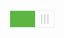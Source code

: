 <style type="text/css">
	#mohe-demo .mh-switch {
		display: block;
		position: relative;
		overflow: hidden;
		width: 70px;
		height: 26px;
		background: #ddd;
		border: 1px solid #eee;
	}
	#mohe-demo .mh-switch-slider {
		position: relative;
		margin-right: 30px;
		height: 26px;
		background: #5cb642;
		-webkit-transition: all 0.1s;
		transition: all 0.1s;
	}
	#mohe-demo .mh-switch-slider::before {
		content: '';
		display: block;
		float: right;
		width: 30px;
		height: 26px;
		margin-right: -30px;
		background: #fdfdfd;
	}
	#mohe-demo .mh-switch-slider::after {
		content: '';
		display: block;
		width: 0;
		height: 15px;
		border-left: 1px solid #b6b6b6;
		-webkit-box-shadow: 0 5px 0 0;
		box-shadow: 5px 0 0 0 #b6b6b6, -5px 0 0 0 #b6b6b6;

		position: absolute;
		right: -16px;
		top: 50%;
		-webkit-transform: translateY(-50%);
		transform: translateY(-50%);
	}
	#mohe-demo .mh-switch.off .mh-switch-slider {
		-webkit-transform: translateX(-100%);
		transform: translateX(-100%);
	}
</style>
<div id="mohe-demo" class="g-mohe">
	<a class="mh-switch" href="#switch">
		<div class="mh-switch-slider"></div>
	</a>
</div>
<script type="text/javascript">
	_loader.use('zepto',function(){

		var scope = $('#mohe-demo');

		var saveBtn = $('.mh-switch', scope)
		saveBtn.on('click', function(e){
			e.preventDefault();
			$(this).toggleClass('off');
		});
	});
</script>